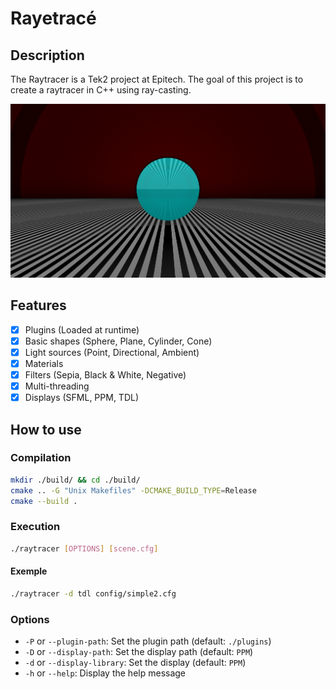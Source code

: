 # Rayetracé

## Description

The Raytracer is a Tek2 project at Epitech.
The goal of this project is to create a raytracer in C++ using ray-casting.

![Raytracer](demo/complex.png)

## Features

- [x] Plugins (Loaded at runtime)
- [x] Basic shapes (Sphere, Plane, Cylinder, Cone)
- [x] Light sources (Point, Directional, Ambient)
- [x] Materials
- [x] Filters (Sepia, Black & White, Negative)
- [x] Multi-threading
- [x] Displays (SFML, PPM, TDL)

## How to use

### Compilation

```bash
mkdir ./build/ && cd ./build/
cmake .. -G "Unix Makefiles" -DCMAKE_BUILD_TYPE=Release
cmake --build .
```

### Execution

```bash
./raytracer [OPTIONS] [scene.cfg]
```

#### Exemple

```bash
./raytracer -d tdl config/simple2.cfg
```

### Options

- `-P` or `--plugin-path`: Set the plugin path (default: `./plugins`)
- `-D` or `--display-path`: Set the display path (default: `PPM`)
- `-d` or `--display-library`: Set the display (default: `PPM`)
- `-h` or `--help`: Display the help message
